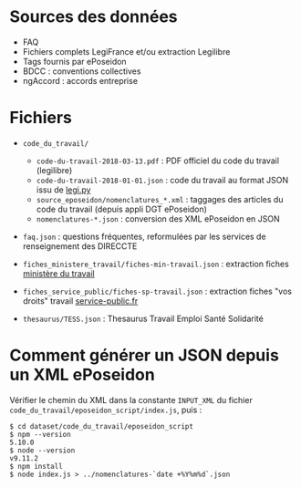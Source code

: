 # Sources des données

- FAQ
- Fichiers complets LegiFrance et/ou extraction Legilibre
- Tags fournis par ePoseidon
- BDCC : conventions collectives
- ngAccord : accords entreprise

# Fichiers

- `code_du_travail/`

    - `code-du-travail-2018-03-13.pdf` : PDF officiel du code du travail (legilibre)
    - `code-du-travail-2018-01-01.json` : code du travail au format JSON issu de [legi.py](https://github.com/Legilibre/legi.py)
    - `source_eposeidon/nomenclatures_*.xml` : taggages des articles du code du travail (depuis appli DGT ePoseidon)
    - `nomenclatures-*.json` : conversion des XML ePoseidon en JSON

- `faq.json` : questions fréquentes, reformulées par les services de renseignement des DIRECCTE

- `fiches_ministere_travail/fiches-min-travail.json` : extraction fiches [ministère du travail](http://travail-emploi.gouv.fr/mot/fiches-pratiques-du-droit-du-travail?max_articles=400)

- `fiches_service_public/fiches-sp-travail.json` : extraction fiches "vos droits" travail [service-public.fr](https://www.data.gouv.fr/fr/datasets/service-public-fr-guide-vos-droits-et-demarches-particuliers/)

- `thesaurus/TESS.json` : Thesaurus Travail Emploi Santé Solidarité


# Comment générer un JSON depuis un XML ePoseidon

Vérifier le chemin du XML dans la constante `INPUT_XML` du fichier `code_du_travail/eposeidon_script/index.js`, puis :

```
$ cd dataset/code_du_travail/eposeidon_script
$ npm --version
5.10.0
$ node --version
v9.11.2
$ npm install
$ node index.js > ../nomenclatures-`date +%Y%m%d`.json
```
